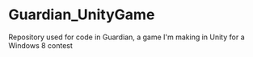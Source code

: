 Guardian_UnityGame
==================

Repository used for code in Guardian, a game I'm making in Unity for a Windows 8 contest

